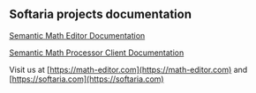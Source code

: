 ## Softaria projects documentation

[Semantic Math Editor Documentation](https://softaria.github.io/semantic-math-editor)

[Semantic Math Processor Client Documentation](https://softaria.github.io/semantic-math-processor-client/)

Visit us at [https://math-editor.com](https://math-editor.com) and [https://softaria.com](https://softaria.com)

